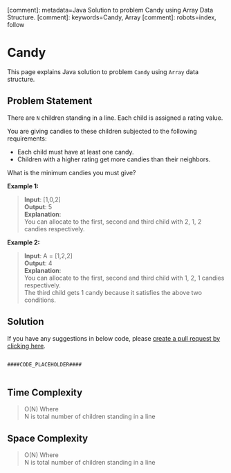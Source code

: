 [comment]: metadata=Java Solution to problem Candy using Array Data Structure.
[comment]: keywords=Candy, Array
[comment]: robots=index, follow


<h1>Candy</h1>
<p>
This page explains Java solution to problem <code class="inline">Candy</code> using <code class="inline">Array</code> data structure.
</p>


<h2 class="heading">Problem Statement</h2>
<p>
There are <code class="inline">N</code> children standing in a line. Each child is assigned a rating value.
</p>
<p>
You are giving candies to these children subjected to the following requirements:
</p>
<ul>
<li>Each child must have at least one candy.</li>
<li>Children with a higher rating get more candies than their neighbors.</li>
</ul>
<p>
What is the minimum candies you must give?
</p>

<b>Example 1:</b>
<blockquote>
<p>
<b>Input</b>: [1,0,2] <br />
<b>Output</b>: 5 <br/>
<b>Explanation</b>: <br/>
You can allocate to the first, second and third child with 2, 1, 2 candies respectively.<br/>
</p>
</blockquote>

<b>Example 2:</b>
<blockquote>
<p>
<b>Input</b>: A = [1,2,2]<br/>
<b>Output</b>: 4<br/>
<b>Explanation</b>: <br />
You can allocate to the first, second and third child with 1, 2, 1 candies respectively.<br />
The third child gets 1 candy because it satisfies the above two conditions.<br />
</p>
</blockquote>


<h2 class="heading">Solution</h2>
If you have any suggestions in below code, please <a href="####LINK_PLACEHOLDER####" target="_blank" rel="noopener noreferrer" class="absolute">create a pull request by clicking here</a>.
<pre>
<code class="language-java">
####CODE_PLACEHOLDER####
</code>
</pre>


<h2 class="heading">Time Complexity</h2>
<blockquote>
<p>
O(N) Where <br />
N is total number of children standing in a line
</p>
</blockquote>


<h2 class="heading">Space Complexity</h2>
<blockquote>
<p>
O(N) Where <br />
N is total number of children standing in a line
</p>
</blockquote>